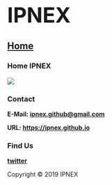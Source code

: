 <head>
<link rel="icon" href="https://ipnex.github.io/IPNEX.ico" type="image/x-icon"/>
</head>
  
<p><b><font size="7">IPNEX</font></b></p>

## <a href="https://ipnex.github.io/">Home</a>

### Home IPNEX
<img src="https://ipnex.github.io/Ben Wolf 320.jpg" >

<h3 id="contact">Contact</h3>
<p><strong>E-Mail: <a href="https://ipnex.github@gmail.com">ipnex.github@gmail.com</a></strong></p>

<p><strong>URL: <a href="https://ipnex.github.io">https://ipnex.github.io</a></strong></p>

### Find Us
**[twitter](https://twitter.com/IPNEX)**

<p>Copyright © 2019 IPNEX</p>
